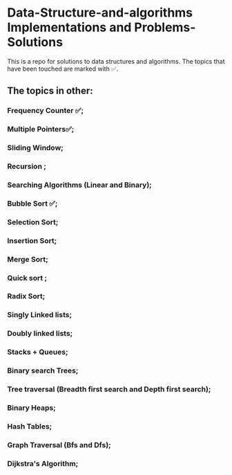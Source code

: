 # Data-Structure-and-algorithms Implementations and Problems-Solutions 
This is a repo for solutions to data structures and algorithms.
The topics that have been touched are marked with ✅.

## The topics in other:
### Frequency Counter ✅;
### Multiple Pointers✅;
### Sliding Window;
### Recursion ;
### Searching Algorithms (Linear and Binary);
### Bubble Sort ✅;
### Selection Sort;
### Insertion Sort;
### Merge Sort;
### Quick sort ;
### Radix Sort;
### Singly Linked lists;
### Doubly linked lists;
### Stacks + Queues;
### Binary search Trees;
### Tree traversal (Breadth first search and Depth first search);
### Binary Heaps;
### Hash Tables;
### Graph Traversal (Bfs and Dfs);
### Dijkstra's Algorithm;
